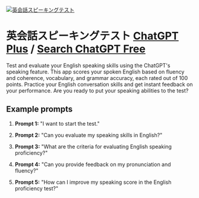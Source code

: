 
[![英会話スピーキングテスト](null)](https://chat.openai.com/g/g-lhEAZGTQe-ying-hui-hua-supikingutesuto)

# 英会話スピーキングテスト [ChatGPT Plus](https://chat.openai.com/g/g-lhEAZGTQe-ying-hui-hua-supikingutesuto) / [Search ChatGPT Free](https://gptcall.net/index.html#/?search=%E8%8B%B1%E4%BC%9A%E8%A9%B1%E3%82%B9%E3%83%94%E3%83%BC%E3%82%AD%E3%83%B3%E3%82%B0%E3%83%86%E3%82%B9%E3%83%88)

Test and evaluate your English speaking skills using the ChatGPT's speaking feature. This app scores your spoken English based on fluency and coherence, vocabulary, and grammar accuracy, each rated out of 100 points. Practice your English conversation skills and get instant feedback on your performance. Are you ready to put your speaking abilities to the test?

## Example prompts

1. **Prompt 1:** "I want to start the test."

2. **Prompt 2:** "Can you evaluate my speaking skills in English?"

3. **Prompt 3:** "What are the criteria for evaluating English speaking proficiency?"

4. **Prompt 4:** "Can you provide feedback on my pronunciation and fluency?"

5. **Prompt 5:** "How can I improve my speaking score in the English proficiency test?"


